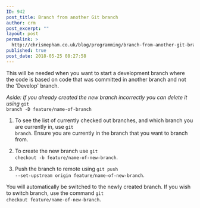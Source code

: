 ```yaml
---
ID: 942
post_title: Branch from another Git branch
author: crm
post_excerpt: ""
layout: post
permalink: >
  http://chrismepham.co.uk/blog/programming/branch-from-another-git-branch/
published: true
post_date: 2018-05-25 08:27:58
---
```

This will be needed when you want to start a development branch where the code is based on code that was committed in another branch and not the 'Develop' branch.

<em>Aside: If you already created the new branch incorrectly you can delete it using</em> <code class="EnlighterJSRAW" data-enlighter-language="shell">git branch -D feature/name-of-branch</code>

1. To see the list of currently checked out branches, and which branch you are currently in, use <code class="EnlighterJSRAW" data-enlighter-language="shell">git branch</code>. Ensure you are currently in the branch that you want to branch from.

2. To create the new branch use <code class="EnlighterJSRAW" data-enlighter-language="shell">git checkout -b feature/name-of-new-branch</code>.

3. Push the branch to remote using <code class="EnlighterJSRAW" data-enlighter-language="shell">git push --set-upstream origin feature/name-of-new-branch</code>.

You will automatically be switched to the newly created branch. If you wish to switch branch, use the command <code class="EnlighterJSRAW" data-enlighter-language="shell">git checkout feature/name-of-new-branch</code>.